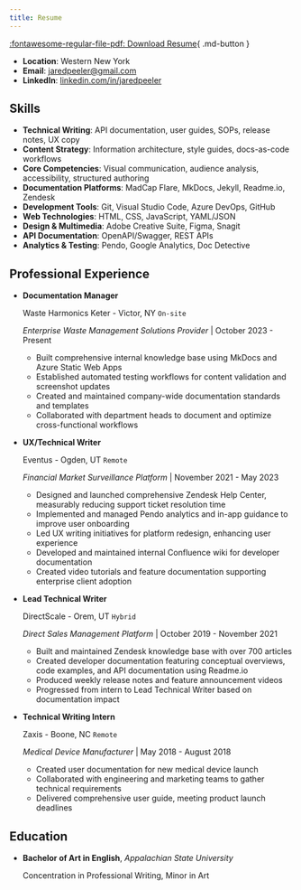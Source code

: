 ```yaml
---
title: Resume
---
```


[:fontawesome-regular-file-pdf: Download Resume](assets/pdfs/Technical_Writer_Jared_Peeler_Resume_2025.pdf){ .md-button }

- **Location**: Western New York
- **Email**: [jaredpeeler@gmail.com](mailto:jaredpeeler@gmail.com)
- **LinkedIn**: [linkedin.com/in/jaredpeeler](https://www.linkedin.com/in/jaredpeeler)

## Skills

- **Technical Writing**: API documentation, user guides, SOPs, release notes, UX copy
- **Content Strategy**: Information architecture, style guides, docs-as-code workflows
- **Core Competencies**: Visual communication, audience analysis, accessibility, structured authoring
- **Documentation Platforms**: MadCap Flare, MkDocs, Jekyll, Readme.io, Zendesk
- **Development Tools**: Git, Visual Studio Code, Azure DevOps, GitHub
- **Web Technologies**: HTML, CSS, JavaScript, YAML/JSON
- **Design & Multimedia**: Adobe Creative Suite, Figma, Snagit
- **API Documentation**: OpenAPI/Swagger, REST APIs
- **Analytics & Testing**: Pendo, Google Analytics, Doc Detective

## Professional Experience

<div class="sessions" markdown>

- **Documentation Manager** 

    Waste Harmonics Keter - Victor, NY `On-site`
    
    *Enterprise Waste Management Solutions Provider* | October 2023 - Present

    - Built comprehensive internal knowledge base using MkDocs and Azure Static Web Apps
    - Established automated testing workflows for content validation and screenshot updates
    - Created and maintained company-wide documentation standards and templates
    - Collaborated with department heads to document and optimize cross-functional workflows

- **UX/Technical Writer**

    Eventus - Ogden, UT `Remote`
    
    *Financial Market Surveillance Platform* | November 2021 - May 2023

    - Designed and launched comprehensive Zendesk Help Center, measurably reducing support ticket resolution time
    - Implemented and managed Pendo analytics and in-app guidance to improve user onboarding
    - Led UX writing initiatives for platform redesign, enhancing user experience
    - Developed and maintained internal Confluence wiki for developer documentation
    - Created video tutorials and feature documentation supporting enterprise client adoption

- **Lead Technical Writer** 

    DirectScale - Orem, UT `Hybrid`
    
    *Direct Sales Management Platform* | October 2019 - November 2021

    - Built and maintained Zendesk knowledge base with over 700 articles
    - Created developer documentation featuring conceptual overviews, code examples, and API documentation using Readme.io
    - Produced weekly release notes and feature announcement videos
    - Progressed from intern to Lead Technical Writer based on documentation impact

- **Technical Writing Intern** 

    Zaxis - Boone, NC `Remote`
    
    *Medical Device Manufacturer* | May 2018 - August 2018

    - Created user documentation for new medical device launch
    - Collaborated with engineering and marketing teams to gather technical requirements
    - Delivered comprehensive user guide, meeting product launch deadlines

</div>

## Education

<div class="sessions" markdown>

- **Bachelor of Art in English**, *Appalachian State University*

    Concentration in Professional Writing, Minor in Art

</div>
